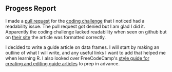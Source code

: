 ## Progess Report

I made a [pull request](https://github.com/freeCodeCamp/freeCodeCamp/pull/35702) for the [coding challenge](https://github.com/freeCodeCamp/freeCodeCamp/blob/master/curriculum/challenges/english/04-data-visualization/data-visualization-projects/visualize-data-with-a-bar-chart.english.md) 
that I noticed had a readability issue. The pull request got denied but I am glad I did it. Apparently the coding challenge lacked readability
when seen on github but on [their site](https://www.freecodecamp.rocks/learn/data-visualization/data-visualization-projects/visualize-data-with-a-bar-chart) the
article was formatted correctly. 

I decided to write a guide article on data frames. I will start by making an outline of what I will write, and any
useful links I want to add that helped me when learning R. I also looked over FreeCodeCamp's [style guide for creating and editing guide articles](https://github.com/freeCodeCamp/freeCodeCamp/blob/master/docs/style-guide-for-guide-articles.md)
to prep in advance. 
